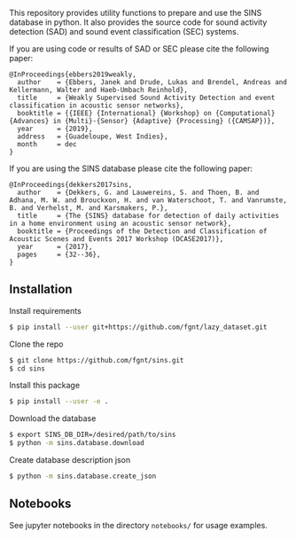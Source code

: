 This repository provides utility functions to prepare and use the SINS database in python.
It also provides the source code for sound activity detection (SAD) and sound event classification (SEC) systems.

If you are using code or results of SAD or SEC please cite the following paper:

```
@InProceedings{ebbers2019weakly,
  author    = {Ebbers, Janek and Drude, Lukas and Brendel, Andreas and Kellermann, Walter and Haeb-Umbach Reinhold},
  title     = {Weakly Supervised Sound Activity Detection and event classification in acoustic sensor networks},
  booktitle = {{IEEE} {International} {Workshop} on {Computational} {Advances} in {Multi}-{Sensor} {Adaptive} {Processing} ({CAMSAP})},
  year      = {2019},
  address   = {Guadeloupe, West Indies},
  month     = dec
}
```

If you are using the SINS database please cite the following paper:

```
@InProceedings{dekkers2017sins,
  author    = {Dekkers, G. and Lauwereins, S. and Thoen, B. and Adhana, M. W. and Brouckxon, H. and van Waterschoot, T. and Vanrumste, B. and Verhelst, M. and Karsmakers, P.},
  title     = {The {SINS} database for detection of daily activities in a home environment using an acoustic sensor network},
  booktitle = {Proceedings of the Detection and Classification of Acoustic Scenes and Events 2017 Workshop (DCASE2017)},
  year      = {2017},
  pages     = {32--36},
}
```

## Installation
Install requirements
```bash
$ pip install --user git+https://github.com/fgnt/lazy_dataset.git
```

Clone the repo
```bash
$ git clone https://github.com/fgnt/sins.git
$ cd sins
```

Install this package
```bash
$ pip install --user -e .
```

Download the database
```bash
$ export SINS_DB_DIR=/desired/path/to/sins
$ python -m sins.database.download
```

Create database description json
```bash
$ python -m sins.database.create_json
```

## Notebooks
See jupyter notebooks in the directory `notebooks/` for usage examples.
